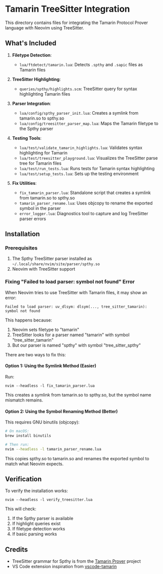 # Tamarin TreeSitter Integration

This directory contains files for integrating the Tamarin Protocol Prover language with Neovim using TreeSitter.

## What's Included

1. **Filetype Detection**:
   - `lua/ftdetect/tamarin.lua`: Detects `.spthy` and `.sapic` files as Tamarin files

2. **TreeSitter Highlighting**:
   - `queries/spthy/highlights.scm`: TreeSitter query for syntax highlighting Tamarin files

3. **Parser Integration**:
   - `lua/config/spthy_parser_init.lua`: Creates a symlink from tamarin.so to spthy.so
   - `lua/config/treesitter_parser_map.lua`: Maps the Tamarin filetype to the Spthy parser

4. **Testing Tools**:
   - `lua/test/validate_tamarin_highlights.lua`: Validates syntax highlighting for Tamarin
   - `lua/test/treesitter_playground.lua`: Visualizes the TreeSitter parse tree for Tamarin files
   - `lua/test/run_tests.lua`: Runs tests for Tamarin syntax highlighting
   - `lua/test/setup_tests.lua`: Sets up the testing environment

5. **Fix Utilities**:
   - `fix_tamarin_parser.lua`: Standalone script that creates a symlink from tamarin.so to spthy.so
   - `tamarin_parser_rename.lua`: Uses objcopy to rename the exported symbol in the parser
   - `error_logger.lua`: Diagnostics tool to capture and log TreeSitter parser errors

## Installation

### Prerequisites
1. The Spthy TreeSitter parser installed as `~/.local/share/nvim/site/parser/spthy.so`
2. Neovim with TreeSitter support

### Fixing "Failed to load parser: symbol not found" Error

When Neovim tries to use TreeSitter with Tamarin files, it may show an error:

```
Failed to load parser: uv_dlsym: dlsym(..., tree_sitter_tamarin): symbol not found
```

This happens because:
1. Neovim sets filetype to "tamarin"
2. TreeSitter looks for a parser named "tamarin" with symbol "tree_sitter_tamarin"
3. But our parser is named "spthy" with symbol "tree_sitter_spthy"

There are two ways to fix this:

#### Option 1: Using the Symlink Method (Easier)
Run:
```
nvim --headless -l fix_tamarin_parser.lua
```
This creates a symlink from tamarin.so to spthy.so, but the symbol name mismatch remains.

#### Option 2: Using the Symbol Renaming Method (Better)
This requires GNU binutils (objcopy):

```bash
# On macOS:
brew install binutils

# Then run:
nvim --headless -l tamarin_parser_rename.lua
```

This copies spthy.so to tamarin.so and renames the exported symbol to match what Neovim expects.

## Verification

To verify the installation works:

```
nvim --headless -l verify_treesitter.lua
```

This will check:
1. If the Spthy parser is available
2. If highlight queries exist
3. If filetype detection works
4. If basic parsing works

## Credits

- TreeSitter grammar for Spthy is from the [Tamarin Prover](https://github.com/tamarin-prover/tamarin-prover) project
- VS Code extension inspiration from [vscode-tamarin](https://github.com/tamarin-prover/vscode-tamarin) 
